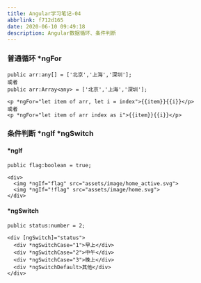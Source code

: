 ```yaml
---
title: Angular学习笔记-04
abbrlink: f712d165
date: 2020-06-10 09:49:18
description: Angular数据循环、条件判断
---
```


### 普通循环 *ngFor

```
public arr:any[] = ['北京','上海','深圳'];
或者
public arr:Array<any> = ['北京','上海','深圳'];
```

```
<p *ngFor="let item of arr, let i = index">{{item}}{{i}}</p>
或者
<p *ngFor="let item of arr index as i">{{item}}{{i}}</p>
```

### 条件判断 *ngIf *ngSwitch

#### *ngIf

```
public flag:boolean = true;
```

```
<div>
  <img *ngIf="flag" src="assets/image/home_active.svg">
  <img *ngIf="!flag" src="assets/image/home.svg">
</div>
```

#### *ngSwitch

```
public status:number = 2;
```

```
<div [ngSwitch]="status">
  <div *ngSwitchCase="1">早上</div>
  <div *ngSwitchCase="2">中午</div>
  <div *ngSwitchCase="3">晚上</div>
  <div *ngSwitchDefault>其他</div>
</div>
```
